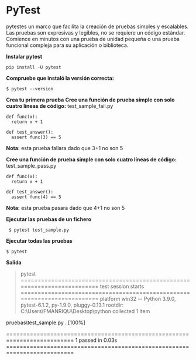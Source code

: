 # PyTest
pytestes un marco que facilita la creación de pruebas simples y escalables. Las pruebas son expresivas y legibles, no se requiere un código estándar. Comience en minutos con una prueba de unidad pequeña o una prueba funcional compleja para su aplicación o biblioteca.

**Instalar pytest**
  
    pip install -U pytest

**Compruebe que instaló la versión correcta:**

    $ pytest --version

**Crea tu primera prueba**
**Cree una función de prueba simple con solo cuatro líneas de código:**
test_sample_fail.py
  
    def func(x):
      return x + 1
      
    def test_answer():
      assert func(3) == 5
      
**Nota:** esta prueba fallara dado que 3+1 no son 5

**Cree una función de prueba simple con solo cuatro líneas de código:**
test_sample_pass.py
  
    def func(x):
      return x + 1
      
    def test_answer():
      assert func(4) == 5
  
**Nota:** esta prueba pasara dado que 4+1 no son 5

**Ejecutar las pruebas de un fichero**
    
     $ pytest test_sample.py
     
**Ejecutar todas las pruebas**

    $ pytest

**Salida**

>pytest
========================================================================= test session starts =========================================================================
platform win32 -- Python 3.9.0, pytest-6.1.2, py-1.9.0, pluggy-0.13.1
rootdir: C:\Users\FMANRIQU\Desktop\python
collected 1 item                                                                                                                                                       

pruebas\test_sample.py .                                                                                                                                         [100%]

========================================================================== 1 passed in 0.03s ==========================================================================

